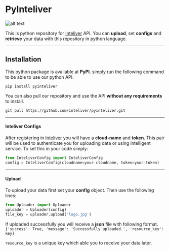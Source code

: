 PyInteliver
===================
![alt text](https://res.inteliver.com/media/v1/amir/i_h_200,i_w_200,i_o_resize_keep/i_h_150,i_w_150,i_o_crop/000262302243490000000000000000000842.jpg "Logo Title Text 1")

This is python repository for [Inteliver](https://www.inteliver.com) API.
You can **upload**, set **configs** and **retrieve** your data with this repository in python language. 

----------


Installation
-------------

This python package is available at **PyPI**.
simply run the following command to be able to use our python API.

`pip install pyinteliver`

You can also pull our repository and use the API **without any requirements** to install. 

`git pull https://github.com/inteliver/pyinteliver.git`

----------
#### <i class="icon-cog"></i> Inteliver Configs
After registering in  [Inteliver](https://www.inteliver.com) you will have a **cloud-name** and **token**. This pair will be used to authenticate you for uploading data or using intelligent service. 
To set this in your code simply:
```python
from InteliverConfig import InteliverConfig
config = InteliverConfig(cloudname=your-cloudname, token=your-token)
```
----------
#### <i class="icon-upload"></i> Upload

To upload your data first set your **config** object.
Then use the following lines:
```python
from Uploader import Uploader
uploader = Uploader(config)
file_key = uploader.upload('logo.jpg')
```
If uploaded successfully you will receive a **json** file with following format.
`{'success': True, 'message': 'Successfully uploaded.', 'resource_key': key}`

`resource_key` is a unique key which able you to receive your data later. 
